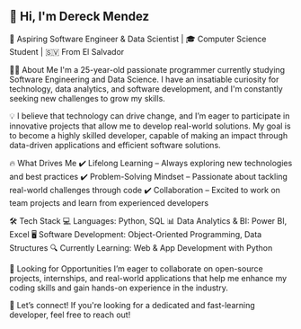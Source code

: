 ## 👋 Hi, I'm Dereck Mendez
🚀 Aspiring Software Engineer & Data Scientist | 🎓 Computer Science Student | 🇸🇻 From El Salvador

👨‍💻 About Me
I'm a 25-year-old passionate programmer currently studying Software Engineering and Data Science. I have an insatiable curiosity for technology, data analytics, and software development, and I'm constantly seeking new challenges to grow my skills.</br>

💡 I believe that technology can drive change, and I’m eager to participate in innovative projects that allow me to develop real-world solutions. My goal is to become a highly skilled developer, capable of making an impact through data-driven applications and efficient software solutions.

🔥 What Drives Me
✔️ Lifelong Learning – Always exploring new technologies and best practices
✔️ Problem-Solving Mindset – Passionate about tackling real-world challenges through code
✔️ Collaboration – Excited to work on team projects and learn from experienced developers

🛠️ Tech Stack
💻 Languages: Python, SQL
📊 Data Analytics & BI: Power BI, Excel
🖥️ Software Development: Object-Oriented Programming, Data Structures
🔍 Currently Learning: Web & App Development with Python

🌱 Looking for Opportunities
I’m eager to collaborate on open-source projects, internships, and real-world applications that help me enhance my coding skills and gain hands-on experience in the industry.

📩 Let’s connect! If you're looking for a dedicated and fast-learning developer, feel free to reach out!

<!--
**Ayorick23/Ayorick23** is a ✨ _special_ ✨ repository because its `README.md` (this file) appears on your GitHub profile.

Here are some ideas to get you started:

- 🔭 I’m currently working on ...
- 🌱 I’m currently learning ...
- 👯 I’m looking to collaborate on ...
- 🤔 I’m looking for help with ...
- 💬 Ask me about ...
- 📫 How to reach me: ...
- 😄 Pronouns: ...
- ⚡ Fun fact: ...
-->
